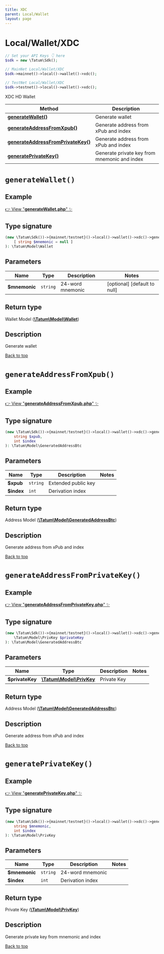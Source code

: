 ```yaml
---
title: XDC
parent: Local/Wallet
layout: page
---
```


# Local/Wallet/XDC

```php
// Set your API Keys 👇 here
$sdk = new \Tatum\Sdk();

// MainNet Local/Wallet/XDC
$sdk->mainnet()->local()->wallet()->xdc();

// TestNet Local/Wallet/XDC
$sdk->testnet()->local()->wallet()->xdc();
```

XDC HD Wallet

Method | Description
------------- | -------------
[**generateWallet()**](#generatewallet) | Generate wallet
[**generateAddressFromXpub()**](#generateaddressfromxpub) | Generate address from xPub and index
[**generateAddressFromPrivateKey()**](#generateaddressfromprivatekey) | Generate address from xPub and index
[**generatePrivateKey()**](#generateprivatekey) | Generate private key from mnemonic and index

# `generateWallet()`

## Example

[👉 View "**generateWallet.php**" ✨](https://github.com/tatumio/tatum-php/blob/master/examples/Local/Wallet/XDC/generateWallet.php)

## Type signature

```php
(new \Tatum\Sdk())->{mainnet/testnet}()->local()->wallet()->xdc()->generateWallet(
    [ string $mnemonic = null ]
): \Tatum\Model\Wallet
```

## Parameters

Name | Type | Description  | Notes
------------- | ------------- | ------------- | -------------
**$mnemonic** | `string` | 24-word mnemonic |  [optional] [default to null]

## Return type

Wallet Model ([**\Tatum\Model\Wallet**](../../../Model/Wallet))

## Description

Generate wallet

[Back to top](#top)


# `generateAddressFromXpub()`

## Example

[👉 View "**generateAddressFromXpub.php**" ✨](https://github.com/tatumio/tatum-php/blob/master/examples/Local/Wallet/XDC/generateAddressFromXpub.php)

## Type signature

```php
(new \Tatum\Sdk())->{mainnet/testnet}()->local()->wallet()->xdc()->generateAddressFromXpub(
    string $xpub,
    int $index
): \Tatum\Model\GeneratedAddressBtc
```

## Parameters

Name | Type | Description  | Notes
------------- | ------------- | ------------- | -------------
**$xpub** | `string` | Extended public key | 
**$index** | `int` | Derivation index | 

## Return type

Address Model ([**\Tatum\Model\GeneratedAddressBtc**](../../../Model/GeneratedAddressBtc))

## Description

Generate address from xPub and index

[Back to top](#top)


# `generateAddressFromPrivateKey()`

## Example

[👉 View "**generateAddressFromPrivateKey.php**" ✨](https://github.com/tatumio/tatum-php/blob/master/examples/Local/Wallet/XDC/generateAddressFromPrivateKey.php)

## Type signature

```php
(new \Tatum\Sdk())->{mainnet/testnet}()->local()->wallet()->xdc()->generateAddressFromPrivateKey(
    \Tatum\Model\PrivKey $privateKey
): \Tatum\Model\GeneratedAddressBtc
```

## Parameters

Name | Type | Description  | Notes
------------- | ------------- | ------------- | -------------
**$privateKey** | [**\Tatum\Model\PrivKey**](../../../Model/PrivKey) | Private Key | 

## Return type

Address Model ([**\Tatum\Model\GeneratedAddressBtc**](../../../Model/GeneratedAddressBtc))

## Description

Generate address from xPub and index

[Back to top](#top)


# `generatePrivateKey()`

## Example

[👉 View "**generatePrivateKey.php**" ✨](https://github.com/tatumio/tatum-php/blob/master/examples/Local/Wallet/XDC/generatePrivateKey.php)

## Type signature

```php
(new \Tatum\Sdk())->{mainnet/testnet}()->local()->wallet()->xdc()->generatePrivateKey(
    string $mnemonic,
    int $index
): \Tatum\Model\PrivKey
```

## Parameters

Name | Type | Description  | Notes
------------- | ------------- | ------------- | -------------
**$mnemonic** | `string` | 24-word mnemonic | 
**$index** | `int` | Derivation index | 

## Return type

Private Key ([**\Tatum\Model\PrivKey**](../../../Model/PrivKey))

## Description

Generate private key from mnemonic and index

[Back to top](#top)

